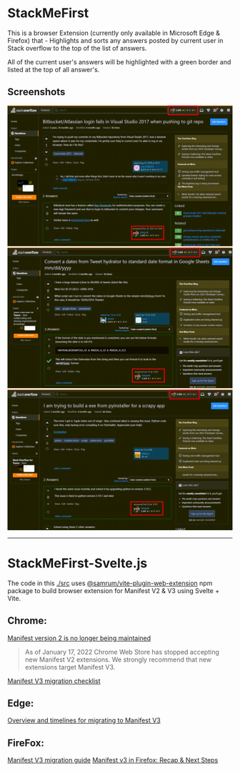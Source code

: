 # StackMeFirst

This is a browser Extension (currently only available in Microsoft Edge & Firefox) that - Highlights and sorts any answers posted by current user in Stack overflow to the top of the list of answers.

All of the current user's answers will be highlighted with a green border and listed at the top of all answer's.

## Screenshots

![Screenshot 1](./Assets/Screenshots/Screenshot%201.png)
![Screenshot 2](./Assets/Screenshots/Screenshot%202.png)
![Screenshot 3](./Assets/Screenshots/Screenshot%203.png)

---

# StackMeFirst-Svelte.js

The code in this [./src](./src) uses [@samrum/vite-plugin-web-extension][1] npm package to build browser extension for Manifest V2 & V3 using Svelte + Vite.

## Chrome:

[Manifest version 2 is no longer being maintained][2]

> As of January 17, 2022 Chrome Web Store has stopped accepting new Manifest V2 extensions. We strongly recommend that new extensions target Manifest V3.

[Manifest V3 migration checklist][4]

## Edge:

[Overview and timelines for migrating to Manifest V3][5]

## FireFox:

[Manifest V3 migration guide][6]
[Manifest v3 in Firefox: Recap & Next Steps][7]

[1]: https://github.com/samrum/vite-plugin-web-extension
[2]: https://developer.chrome.com/docs/extensions/mv2/
[4]: https://developer.chrome.com/docs/extensions/mv3/mv3-migration-checklist/
[5]: https://docs.microsoft.com/en-us/microsoft-edge/extensions-chromium/developer-guide/manifest-v3
[6]: https://extensionworkshop.com/documentation/develop/manifest-v3-migration-guide/
[7]: https://blog.mozilla.org/addons/2022/05/18/manifest-v3-in-firefox-recap-next-steps/
